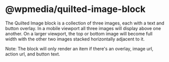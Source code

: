 # @wpmedia/quilted-image-block

The Quilted Image block is a collection of three images, each with a text and button overlay. In a mobile viewport all three images will display above one another. On a larger viewport, the top or bottom image will become full width with the other two images stacked horizontally adjacent to it.

Note: The block will only render an item if there's an overlay, image url, action url, and button text.
